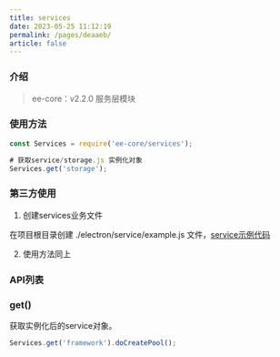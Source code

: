 ```yaml
---
title: services
date: 2023-05-25 11:12:19
permalink: /pages/deaaeb/
article: false
---
```


###  介绍
> ee-core：v2.2.0
服务层模块

### 使用方法
```javascript
const Services = require('ee-core/services');

# 获取service/storage.js 实例化对象
Services.get('storage');
```

### 第三方使用
1. 创建services业务文件

在项目根目录创建 ./electron/service/example.js 文件，[service示例代码](https://github.com/dromara/electron-egg/blob/demo/electron/service/framework.js)

2. 使用方法同上

### API列表
### get()
获取实例化后的service对象。
```javascript
Services.get('framework').doCreatePool();
```





